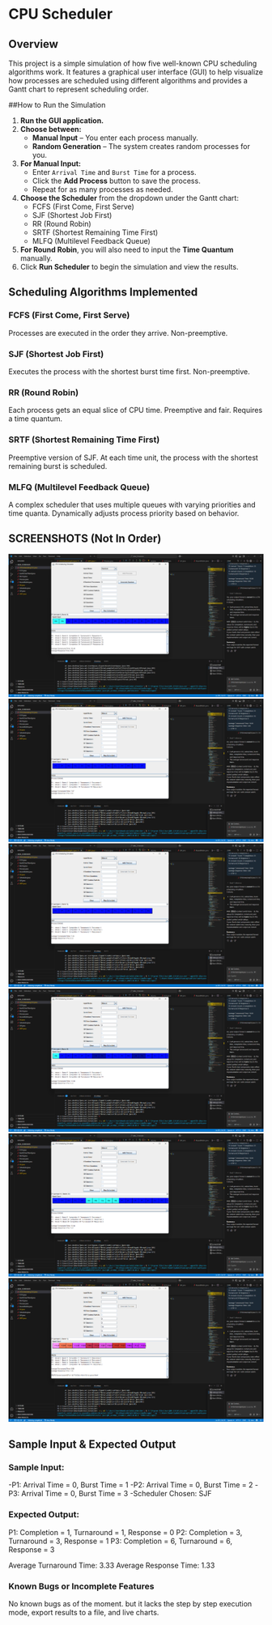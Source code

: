 # CPU Scheduler

## Overview

This project is a simple simulation of how five well-known CPU scheduling algorithms work. It features a graphical user interface (GUI) to help visualize how processes are scheduled using different algorithms and provides a Gantt chart to represent scheduling order.

##How to Run the Simulation

1. **Run the GUI application.**
2. **Choose between:**
   - **Manual Input** – You enter each process manually.
   - **Random Generation** – The system creates random processes for you.
3. **For Manual Input:**
   - Enter `Arrival Time` and `Burst Time` for a process.
   - Click the **Add Process** button to save the process.
   - Repeat for as many processes as needed.
4. **Choose the Scheduler** from the dropdown under the Gantt chart:
   - FCFS (First Come, First Serve)
   - SJF (Shortest Job First)
   - RR (Round Robin)
   - SRTF (Shortest Remaining Time First)
   - MLFQ (Multilevel Feedback Queue)
5. **For Round Robin**, you will also need to input the **Time Quantum** manually.
6. Click **Run Scheduler** to begin the simulation and view the results.

## Scheduling Algorithms Implemented

### FCFS (First Come, First Serve)
Processes are executed in the order they arrive. Non-preemptive.

### SJF (Shortest Job First)
Executes the process with the shortest burst time first. Non-preemptive.

### RR (Round Robin)
Each process gets an equal slice of CPU time. Preemptive and fair. Requires a time quantum.

### SRTF (Shortest Remaining Time First)
Preemptive version of SJF. At each time unit, the process with the shortest remaining burst is scheduled.

### MLFQ (Multilevel Feedback Queue)
A complex scheduler that uses multiple queues with varying priorities and time quanta. Dynamically adjusts process priority based on behavior.

## SCREENSHOTS (Not In Order)
![image alt](https://github.com/clarenceadal/Adal_Scheduler/blob/main/Screenshot%202025-07-19%20132645.png)
![image alt](https://github.com/clarenceadal/Adal_Scheduler/blob/main/Screenshot%202025-07-19%20132733.png)
![image alt](https://github.com/clarenceadal/Adal_Scheduler/blob/main/Screenshot%202025-07-19%20132839.png)
![image alt](https://github.com/clarenceadal/Adal_Scheduler/blob/main/Screenshot%202025-07-19%20133018.png)
![image alt](https://github.com/clarenceadal/Adal_Scheduler/blob/main/Screenshot%202025-07-19%20133048.png)
![image alt](https://github.com/clarenceadal/Adal_Scheduler/blob/main/Screenshot%202025-07-19%20133149.png)
## Sample Input & Expected Output

### Sample Input:
-P1: Arrival Time = 0, Burst Time = 1
-P2: Arrival Time = 0, Burst Time = 2
-P3: Arrival Time = 0, Burst Time = 3
-Scheduler Chosen: SJF
### Expected Output:
P1: Completion = 1, Turnaround = 1, Response = 0
P2: Completion = 3, Turnaround = 3, Response = 1
P3: Completion = 6, Turnaround = 6, Response = 3

Average Turnaround Time: 3.33
Average Response Time: 1.33

### Known Bugs or Incomplete Features
No known bugs as of the moment. but it lacks the step by step execution mode, export results to a file, and live charts.
